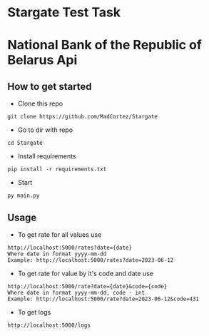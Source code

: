 <h1>Stargate Test Task</h1>

# National Bank of the Republic of Belarus Api

## How to get started
* Clone this repo
```
git clone https://github.com/MadCortez/Stargate
```
* Go to dir with repo
```
cd Stargate
```
* Install requirements
```
pip install -r requirements.txt
```
* Start
```
py main.py
```

## Usage
* To get rate for all values use
```
http://localhost:5000/rates?date={date}
Where date in format yyyy-mm-dd
Example: http://localhost:5000/rates?date=2023-06-12
```
* To get rate for value by it's code and date use
```
http://localhost:5000/rate?date={date}&code={code}
Where date in format yyyy-mm-dd, code - int
Example: http://localhost:5000/rate?date=2023-06-12&code=431
```
* To get logs
```
http://localhost:5000/logs
```
